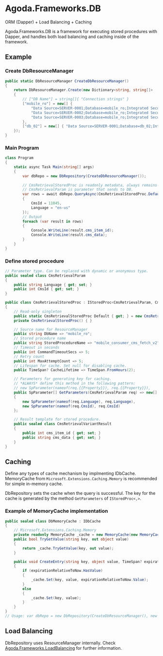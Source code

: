 # Agoda.Frameworks.DB

ORM (Dapper) + Load Balancing + Caching

Agoda.Frameworks.DB is a framework for executing stored procedures with Dapper, and handles both load balancing and caching inside of the framework.

## Example

### Create DbResourceManager
```csharp
public static DbResourceManager CreateDbResourceManager()
{
    return DbResourceManager.Create(new Dictionary<string, string[]>
    {
        // ["DB Name"] = string[]{ "Connection strings" }
        ["mobile_ro"] = new[] {
            "Data Source=SERVER-0001;Database=mobile_ro;Integrated Security=true",
            "Data Source=SERVER-0002;Database=mobile_ro;Integrated Security=true",
            "Data Source=SERVER-0003;Database=mobile_ro;Integrated Security=true"
        },
        ["db_02"] = new[] { "Data Source=SERVER-0001;Database=db_02;Integrated Security=true" },
    });
}
```

### Main Program
```csharp
class Program
{
    static async Task Main(string[] args)
    {
        var dbRepo = new DbRepository(CreateDbResourceManager());
        
        // CmsRetrievalStoredProc is readonly metadata, always remains unchanged.
        // CmsRetrievalParam is parameter that sends to DB.
        var rows = await dbRepo.QueryAsync(CmsRetrievalStoredProc.Default, new CmsRetrievalParam()
        {
            CmsId = 11045,
            Language = "en-us"
        });
        // Output
        foreach (var result in rows)
        {
            Console.WriteLine(result.cms_item_id);
            Console.WriteLine(result.cms_data);
        }
    }
}
```

### Define stored procedure
``` csharp
// Parameter type. Can be replaced with dynamic or anonymous type.
public sealed class CmsRetrievalParam
{
    public string Language { get; set; }
    public int CmsId { get; set; }
}

public class CmsRetrievalStoredProc : IStoredProc<CmsRetrievalParam, CmsRetrievalStoredProc.CmsRetrievalVariantResult>
{
    // Read-only singleton
    public static CmsRetrievalStoredProc Default { get; } = new CmsRetrievalStoredProc();
    private CmsRetrievalStoredProc() { }

    // Source name for ResourceManager
    public string DbName => "mobile_ro";
    // Stored procedure name
    public string StoredProcedureName => "mobile_consumer_cms_fetch_v2";
    // Timeout in seconds
    public int CommandTimeoutSecs => 5;
    // Retry count
    public int MaxAttemptCount => 5;
    // Lifespan for cache. Set null for disabling cache.
    public TimeSpan? CacheLifetime => TimeSpan.FromHours(2);

    // Parameters for generating key for caching.
    // *ALWAYS* define this method in the following pattern:
    // new SpParameter(nameof(req.{{Property}}), req.{{Property}}),
    public SpParameter[] GetParameters(CmsRetrievalParam req) => new[]
    {
        new SpParameter(nameof(req.Language), req.Language),
        new SpParameter(nameof(req.CmsId), req.CmsId)
    };

    // Result template for stored procedure.
    public sealed class CmsRetrievalVariantResult
    {
        public int cms_item_id { get; set; }
        public string cms_data { get; set; }
    }
}
```

## Caching

Define any types of cache mechanism by implmenting IDbCache. MemoryCache from `Microsoft.Extensions.Caching.Memory` is recommended for simple in-memory cache.

DbRepository sets the cache when the query is successful. The key for the cache is generated by the method `GetParameters` of `IStoredProc<,>`.

### Example of MemoryCache implementation

```csharp
public sealed class DbMemoryCache : IDbCache
{
    // Microsoft.Extensions.Caching.Memory
    private readonly MemoryCache _cache = new MemoryCache(new MemoryCacheOptions());
    public bool TryGetValue(string key, out object value)
    {
        return _cache.TryGetValue(key, out value);
    }

    public void CreateEntry(string key, object value, TimeSpan? expirationRelativeToNow)
    {
        if (expirationRelativeToNow.HasValue)
        {
            _cache.Set(key, value, expirationRelativeToNow.Value);
        }
        else
        {
            _cache.Set(key, value);
        }
    }
}
// Usage: var dbRepo = new DbRepository(CreateDbResourceManager(), new DbMemoryCache());
```

## Load Balancing

DbRepository uses ResourceManager internally. Check [Agoda.Frameworks.LoadBalancing](./load-balancing.md) for further information.
